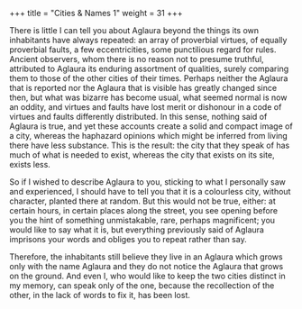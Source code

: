 +++
title = "Cities & Names 1"
weight = 31
+++

There is little I can tell you about Aglaura beyond the things its own inhabitants have always repeated: an array of proverbial virtues, of equally proverbial faults, a few eccentricities, some punctilious regard for rules. Ancient observers, whom there is no reason not to presume truthful, attributed to Aglaura its enduring assortment of qualities, surely comparing them to those of the other cities of their times. Perhaps neither the Aglaura that is reported nor the Aglaura that is visible has greatly changed since then, but what was bizarre has become usual, what seemed normal is now an oddity, and virtues and faults have lost merit or dishonour in a code of virtues and faults differently distributed. In this sense, nothing said of Aglaura is true, and yet these accounts create a solid and compact image of a city, whereas the haphazard opinions which might be inferred from living there have less substance. This is the result: the city that they speak of has much of what is needed to exist, whereas the city that exists on its site, exists less.

So if I wished to describe Aglaura to you, sticking to what I personally saw and experienced, I should have to tell you that it is a colourless city, without character, planted there at random. But this would not be true, either: at certain hours, in certain places along the street, you see opening before you the hint of something unmistakable, rare, perhaps magnificent; you would like to say what it is, but everything previously said of Aglaura imprisons your words and obliges you to repeat rather than say.

Therefore, the inhabitants still believe they live in an Aglaura which grows only with the name Aglaura and they do not notice the Aglaura that grows on the ground. And even I, who would like to keep the two cities distinct in my memory, can speak only of the one, because the recollection of the other, in the lack of words to fix it, has been lost.
